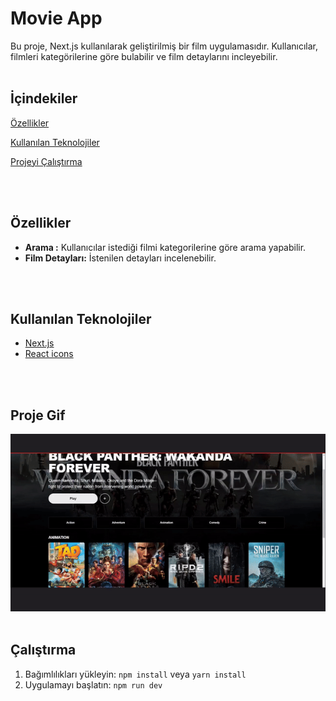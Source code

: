 # Movie App

Bu proje, Next.js kullanılarak geliştirilmiş bir film uygulamasıdır. Kullanıcılar, filmleri kategörilerine göre bulabilir ve film detaylarını incleyebilir.
<br><br>

## İçindekiler  
[Özellikler](#özellikler)  

[Kullanılan Teknolojiler](#kullanılan-teknolojiler)

[Projeyi Çalıştırma](#dev)  


<br><br>

<a name="özellikler"></a>

## Özellikler

- **Arama :** Kullanıcılar istediği filmi kategorilerine göre arama yapabilir.
- **Film Detayları:** İstenilen detayları incelenebilir.

<br><br>
<a name="#kullanılan-teknolojiler"></a>

## Kullanılan Teknolojiler

- [Next.js](hhttps://nextjs.org/)
- [React icons](https://react-icons.github.io/react-icons/)


<br> <br>


## Proje Gif

![](/styles/gif.gif)
<br> <br>

<a name="dev"></a>

## Çalıştırma
1. Bağımlılıkları yükleyin: `npm install` veya `yarn install`
2. Uygulamayı başlatın: `npm run dev`
